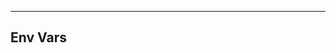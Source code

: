 <!-- Space: TerraformAwsOpenvpn -->
<!-- Parent: Project -->
<!-- Title: Env Vars -->

<!-- Label: TerraformAwsOpenvpn -->
<!-- Label: Project -->
<!-- Label: Env Vars -->
<!-- Include: docs/disclaimer.md -->
<!-- Include: ac:toc -->

---

## Env Vars
